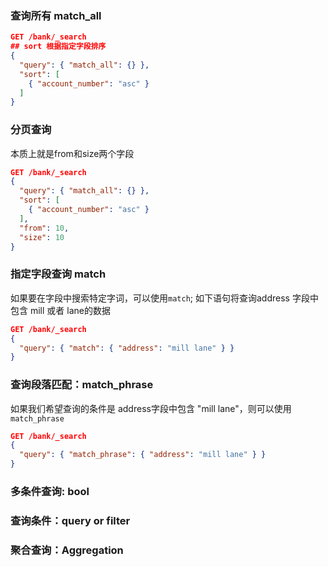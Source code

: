 

###  查询所有 match_all

```json
GET /bank/_search
## sort 根据指定字段排序
{
  "query": { "match_all": {} },
  "sort": [
    { "account_number": "asc" }
  ]
}
```



###  分页查询

本质上就是from和size两个字段

```json
GET /bank/_search
{
  "query": { "match_all": {} },
  "sort": [
    { "account_number": "asc" }
  ],
  "from": 10,
  "size": 10
}
```



###  指定字段查询 match

如果要在字段中搜索特定字词，可以使用`match`; 如下语句将查询address 字段中包含 mill 或者 lane的数据

```json
GET /bank/_search
{
  "query": { "match": { "address": "mill lane" } }
}
```





###  查询段落匹配：match_phrase

如果我们希望查询的条件是 address字段中包含 "mill lane"，则可以使用`match_phrase`

```json
GET /bank/_search
{
  "query": { "match_phrase": { "address": "mill lane" } }
}
```



###  多条件查询: bool
###  查询条件：query or filter

###  聚合查询：Aggregation

 
